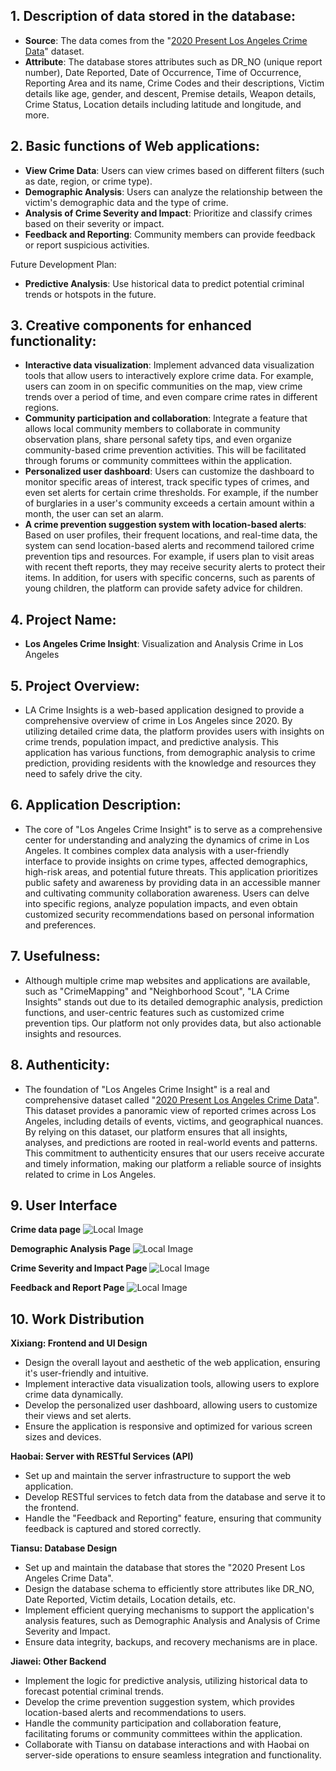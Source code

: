 ## 1. Description of data stored in the database:
- **Source**: The data comes from the "[2020 Present Los Angeles Crime Data](https://www.kaggle.com/datasets/susant4learning/crime-in-los-angeles-data-from-2020-to-present?resource=download&select=Crime_Data_from_2020_to_Present.csv)" dataset.
- **Attribute**: The database stores attributes such as DR_NO (unique report number), Date Reported, Date of Occurrence, Time of Occurrence, Reporting Area and its name, Crime Codes and their descriptions, Victim details like age, gender, and descent, Premise details, Weapon details, Crime Status, Location details including latitude and longitude, and more.

## 2. Basic functions of Web applications:
- **View Crime Data**: Users can view crimes based on different filters (such as date, region, or crime type).
- **Demographic Analysis**: Users can analyze the relationship between the victim's demographic data and the type of crime.
- **Analysis of Crime Severity and Impact**: Prioritize and classify crimes based on their severity or impact.
- **Feedback and Reporting**: Community members can provide feedback or report suspicious activities.

Future Development Plan:

- **Predictive Analysis**: Use historical data to predict potential criminal trends or hotspots in the future.

## 3. Creative components for enhanced functionality:
- **Interactive data visualization**: Implement advanced data visualization tools that allow users to interactively explore crime data. For example, users can zoom in on specific communities on the map, view crime trends over a period of time, and even compare crime rates in different regions.
- **Community participation and collaboration**: Integrate a feature that allows local community members to collaborate in community observation plans, share personal safety tips, and even organize community-based crime prevention activities. This will be facilitated through forums or community committees within the application.
- **Personalized user dashboard**: Users can customize the dashboard to monitor specific areas of interest, track specific types of crimes, and even set alerts for certain crime thresholds. For example, if the number of burglaries in a user's community exceeds a certain amount within a month, the user can set an alarm.
- **A crime prevention suggestion system with location-based alerts**: Based on user profiles, their frequent locations, and real-time data, the system can send location-based alerts and recommend tailored crime prevention tips and resources. For example, if users plan to visit areas with recent theft reports, they may receive security alerts to protect their items. In addition, for users with specific concerns, such as parents of young children, the platform can provide safety advice for children.

## 4. Project Name:
- **Los Angeles Crime Insight**: Visualization and Analysis Crime in Los Angeles

## 5. Project Overview:
- LA Crime Insights is a web-based application designed to provide a comprehensive overview of crime in Los Angeles since 2020. By utilizing detailed crime data, the platform provides users with insights on crime trends, population impact, and predictive analysis. This application has various functions, from demographic analysis to crime prediction, providing residents with the knowledge and resources they need to safely drive the city.

## 6. Application Description:
- The core of "Los Angeles Crime Insight" is to serve as a comprehensive center for understanding and analyzing the dynamics of crime in Los Angeles. It combines complex data analysis with a user-friendly interface to provide insights on crime types, affected demographics, high-risk areas, and potential future threats. This application prioritizes public safety and awareness by providing data in an accessible manner and cultivating community collaboration awareness. Users can delve into specific regions, analyze population impacts, and even obtain customized security recommendations based on personal information and preferences.

## 7. Usefulness:
- Although multiple crime map websites and applications are available, such as "CrimeMapping" and "Neighborhood Scout", "LA Crime Insights" stands out due to its detailed demographic analysis, prediction functions, and user-centric features such as customized crime prevention tips. Our platform not only provides data, but also actionable insights and resources.

## 8. Authenticity:

- The foundation of "Los Angeles Crime Insight" is a real and comprehensive dataset called "[2020 Present Los Angeles Crime Data](https://www.kaggle.com/datasets/susant4learning/crime-in-los-angeles-data-from-2020-to-present?resource=download&select=Crime_Data_from_2020_to_Present.csv)". This dataset provides a panoramic view of reported crimes across Los Angeles, including details of events, victims, and geographical nuances. By relying on this dataset, our platform ensures that all insights, analyses, and predictions are rooted in real-world events and patterns. This commitment to authenticity ensures that our users receive accurate and timely information, making our platform a reliable source of insights related to crime in Los Angeles.

## 9. User Interface
**Crime data page**
![Local Image](page1.png)

**Demographic Analysis Page**
![Local Image](page2.png)

**Crime Severity and Impact Page**
![Local Image](page3.png)

**Feedback and Report Page**
![Local Image](page4.png)

## 10. Work Distribution

 **Xixiang: Frontend and UI Design**

- Design the overall layout and aesthetic of the web application, ensuring it's user-friendly and intuitive.
- Implement interactive data visualization tools, allowing users to explore crime data dynamically.
- Develop the personalized user dashboard, allowing users to customize their views and set alerts.
- Ensure the application is responsive and optimized for various screen sizes and devices.

**Haobai: Server with RESTful Services (API)**

- Set up and maintain the server infrastructure to support the web application.
- Develop RESTful services to fetch data from the database and serve it to the frontend.
- Handle the "Feedback and Reporting" feature, ensuring that community feedback is captured and stored correctly.

**Tiansu: Database Design**

- Set up and maintain the database that stores the "2020 Present Los Angeles Crime Data".
- Design the database schema to efficiently store attributes like DR_NO, Date Reported, Victim details, Location details, etc.
- Implement efficient querying mechanisms to support the application's analysis features, such as Demographic Analysis and Analysis of Crime Severity and Impact.
- Ensure data integrity, backups, and recovery mechanisms are in place.

**Jiawei: Other Backend**

- Implement the logic for predictive analysis, utilizing historical data to forecast potential criminal trends.
- Develop the crime prevention suggestion system, which provides location-based alerts and recommendations to users.
- Handle the community participation and collaboration feature, facilitating forums or community committees within the application.
- Collaborate with Tiansu on database interactions and with Haobai on server-side operations to ensure seamless integration and functionality.
